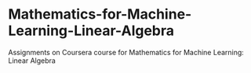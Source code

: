 # Mathematics-for-Machine-Learning-Linear-Algebra
Assignments on Coursera course for Mathematics for Machine Learning: Linear Algebra
